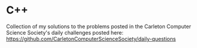 # C++
Collection of my solutions to the problems posted in the Carleton Computer Science Society's daily challenges
posted here: https://github.com/CarletonComputerScienceSociety/daily-questions
